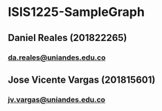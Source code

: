 # ISIS1225-SampleGraph

## Daniel Reales (201822265)
### da.reales@uniandes.edu.co

## Jose Vicente Vargas (201815601)
### jv.vargas@uniandes.edu.co
